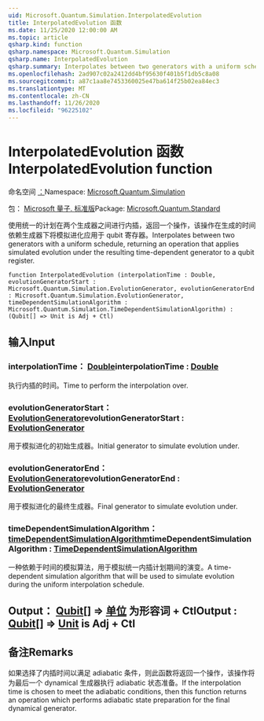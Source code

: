 ```yaml
---
uid: Microsoft.Quantum.Simulation.InterpolatedEvolution
title: InterpolatedEvolution 函数
ms.date: 11/25/2020 12:00:00 AM
ms.topic: article
qsharp.kind: function
qsharp.namespace: Microsoft.Quantum.Simulation
qsharp.name: InterpolatedEvolution
qsharp.summary: Interpolates between two generators with a uniform schedule, returning an operation that applies simulated evolution under the resulting time-dependent generator to a qubit register.
ms.openlocfilehash: 2ad907c02a2412dd4bf95630f401b5f1db5c8a08
ms.sourcegitcommit: a87c1aa8e7453360025e47ba614f25b02ea84ec3
ms.translationtype: MT
ms.contentlocale: zh-CN
ms.lasthandoff: 11/26/2020
ms.locfileid: "96225102"
---
```

# <a name="interpolatedevolution-function"></a><span data-ttu-id="b5360-102">InterpolatedEvolution 函数</span><span class="sxs-lookup"><span data-stu-id="b5360-102">InterpolatedEvolution function</span></span>

<span data-ttu-id="b5360-103">命名空间 [：](xref:Microsoft.Quantum.Simulation)</span><span class="sxs-lookup"><span data-stu-id="b5360-103">Namespace: [Microsoft.Quantum.Simulation](xref:Microsoft.Quantum.Simulation)</span></span>

<span data-ttu-id="b5360-104">包： [Microsoft 量子. 标准版](https://nuget.org/packages/Microsoft.Quantum.Standard)</span><span class="sxs-lookup"><span data-stu-id="b5360-104">Package: [Microsoft.Quantum.Standard](https://nuget.org/packages/Microsoft.Quantum.Standard)</span></span>


<span data-ttu-id="b5360-105">使用统一的计划在两个生成器之间进行内插，返回一个操作，该操作在生成的时间依赖生成器下将模拟进化应用于 qubit 寄存器。</span><span class="sxs-lookup"><span data-stu-id="b5360-105">Interpolates between two generators with a uniform schedule, returning an operation that applies simulated evolution under the resulting time-dependent generator to a qubit register.</span></span>

```qsharp
function InterpolatedEvolution (interpolationTime : Double, evolutionGeneratorStart : Microsoft.Quantum.Simulation.EvolutionGenerator, evolutionGeneratorEnd : Microsoft.Quantum.Simulation.EvolutionGenerator, timeDependentSimulationAlgorithm : Microsoft.Quantum.Simulation.TimeDependentSimulationAlgorithm) : (Qubit[] => Unit is Adj + Ctl)
```


## <a name="input"></a><span data-ttu-id="b5360-106">输入</span><span class="sxs-lookup"><span data-stu-id="b5360-106">Input</span></span>

### <a name="interpolationtime--double"></a><span data-ttu-id="b5360-107">interpolationTime： [Double](xref:microsoft.quantum.lang-ref.double)</span><span class="sxs-lookup"><span data-stu-id="b5360-107">interpolationTime : [Double](xref:microsoft.quantum.lang-ref.double)</span></span>

<span data-ttu-id="b5360-108">执行内插的时间。</span><span class="sxs-lookup"><span data-stu-id="b5360-108">Time to perform the interpolation over.</span></span>


### <a name="evolutiongeneratorstart--evolutiongenerator"></a><span data-ttu-id="b5360-109">evolutionGeneratorStart： [EvolutionGenerator](xref:Microsoft.Quantum.Simulation.EvolutionGenerator)</span><span class="sxs-lookup"><span data-stu-id="b5360-109">evolutionGeneratorStart : [EvolutionGenerator](xref:Microsoft.Quantum.Simulation.EvolutionGenerator)</span></span>

<span data-ttu-id="b5360-110">用于模拟进化的初始生成器。</span><span class="sxs-lookup"><span data-stu-id="b5360-110">Initial generator to simulate evolution under.</span></span>


### <a name="evolutiongeneratorend--evolutiongenerator"></a><span data-ttu-id="b5360-111">evolutionGeneratorEnd： [EvolutionGenerator](xref:Microsoft.Quantum.Simulation.EvolutionGenerator)</span><span class="sxs-lookup"><span data-stu-id="b5360-111">evolutionGeneratorEnd : [EvolutionGenerator](xref:Microsoft.Quantum.Simulation.EvolutionGenerator)</span></span>

<span data-ttu-id="b5360-112">用于模拟进化的最终生成器。</span><span class="sxs-lookup"><span data-stu-id="b5360-112">Final generator to simulate evolution under.</span></span>


### <a name="timedependentsimulationalgorithm--timedependentsimulationalgorithm"></a><span data-ttu-id="b5360-113">timeDependentSimulationAlgorithm： [timeDependentSimulationAlgorithm](xref:Microsoft.Quantum.Simulation.TimeDependentSimulationAlgorithm)</span><span class="sxs-lookup"><span data-stu-id="b5360-113">timeDependentSimulationAlgorithm : [TimeDependentSimulationAlgorithm](xref:Microsoft.Quantum.Simulation.TimeDependentSimulationAlgorithm)</span></span>

<span data-ttu-id="b5360-114">一种依赖于时间的模拟算法，用于模拟统一内插计划期间的演变。</span><span class="sxs-lookup"><span data-stu-id="b5360-114">A time-dependent simulation algorithm that will be used to simulate evolution during the uniform interpolation schedule.</span></span>



## <a name="output--qubit--unit--is-adj--ctl"></a><span data-ttu-id="b5360-115">Output： [Qubit](xref:microsoft.quantum.lang-ref.qubit)[] => [单位](xref:microsoft.quantum.lang-ref.unit)  为形容词 + Ctl</span><span class="sxs-lookup"><span data-stu-id="b5360-115">Output : [Qubit](xref:microsoft.quantum.lang-ref.qubit)[] => [Unit](xref:microsoft.quantum.lang-ref.unit)  is Adj + Ctl</span></span>



## <a name="remarks"></a><span data-ttu-id="b5360-116">备注</span><span class="sxs-lookup"><span data-stu-id="b5360-116">Remarks</span></span>

<span data-ttu-id="b5360-117">如果选择了内插时间以满足 adiabatic 条件，则此函数将返回一个操作，该操作将为最后一个 dynamical 生成器执行 adiabatic 状态准备。</span><span class="sxs-lookup"><span data-stu-id="b5360-117">If the interpolation time is chosen to meet the adiabatic conditions, then this function returns an operation which performs adiabatic state preparation for the final dynamical generator.</span></span>